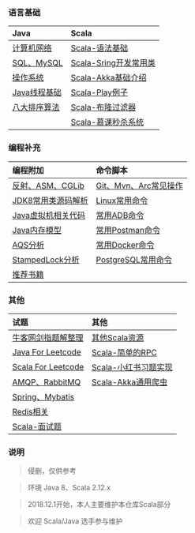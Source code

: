 ### 语言基础

| Java | Scala 
| :--- | :--- |
| [计算机网络](../questions/Network.md) |  [Scala-语法基础](../scala/ScalaBasic.md) |  
| [SQL、MySQL](../questions/MySQL.md) | [Scala-Sring开发常用类](../scala/ScalaUtil.md) |
| [操作系统](../questions/OS.md) | [Scala-Akka基础介绍](../scala/ScalaAkkaBasic.md) |
| [Java线程基础](../questions/Threads.md) | [Scala-Play例子](https://github.com/jxnu-liguobin/scala_micro_service) |
| [八大排序算法](../questions/Sort.md) | [Scala-布隆过滤器](https://github.com/jxnu-liguobin/Scala-BloomFilter) |
|  | [Scala-慕课秒杀系统](https://github.com/jxnu-liguobin/SpringBoot-SecKill-Scala) |
 
### 编程补充

| 编程附加 | 命令脚本 |
| :--- | :--- |
| [反射、ASM、CGLib](../questions/ASM.md) | [Git、Mvn、Arc常见操作](../questions/Git.md) |
| [JDK8常用类源码解析](../sourcecode/sourcecode.md) | [Linux常用命令](../questions/Linux.md) |
| [Java虚拟机相关代码](../questions/JVM.md) | [常用ADB命令](../autoTest/ADB.md) |
| [Java内存模型](../questions/JMM.md) | [常用Postman命令](../autoTest/Postman.md) |
| [AQS分析](../questions/AQS.md) | [常用Docker命令](../questions/Docker.md) |
| [StampedLock分析](../questions/StampedLock.md) | [PostgreSQL常用命令](../questions/PgSQL.md) |
| [推荐书籍](../recommendbooks/JavaBooks.md) |

### 其他

| 试题 | 其他 |
| :--- | :--- |
| [牛客网剑指题解整理](../questions/JianZhiOffer.md) | [其他Scala资源](../scala/Other.md) |
| [Java For Leetcode](../leetcode) | [Scala-简单的RPC](https://github.com/jxnu-liguobin/dlsRpc) |
| [Scala For Leetcode](../leetcode/scala)  | [Scala-小红书习题实现](../scala/fb/Scalafb.md) |
| [AMQP、RabbitMQ](../questions/MQ.md) | [Scala-Akka通用爬虫](https://github.com/jxnu-liguobin/scala-akka-crawler) |
| [Spring、Mybatis](../questions/SSM.md) | |
| [Redis相关](../questions/Redis.md) | |
| [Scala-面试题](../questions/ScalaQuestions.md) | |

### 说明

> 侵删，仅供参考

> 环境 Java 8、Scala 2.12.x

> 2018.12.1开始，本人主要维护本仓库Scala部分

> 欢迎 Scala/Java 选手参与维护